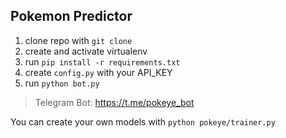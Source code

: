 ## Pokemon Predictor

1. clone repo with `git clone`
2. create and activate virtualenv
3. run `pip install -r requirements.txt`
4. create `config.py` with your API_KEY
6. run `python bot.py`

> Telegram Bot: https://t.me/pokeye_bot

You can create your own models with `python pokeye/trainer.py`